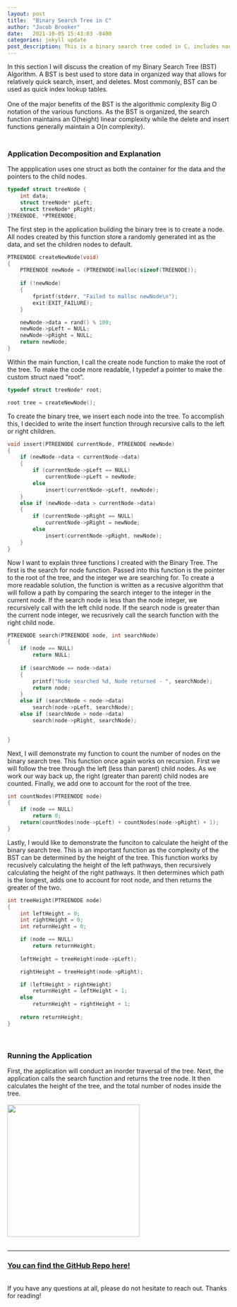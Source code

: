```yaml
---
layout: post
title:  "Binary Search Tree in C"
author: "Jacob Brooker"
date:   2021-10-05 15:43:03 -0400
categories: jekyll update
post_description: This is a binary search tree coded in C, includes node creation, tree building, tree display, search for node, count nodes, and tree height functions.
---
```

<div>
	<p description="About Binary Trees">
	In this section I will discuss the creation of my Binary Search Tree (BST) Algorithm. A BST is best used to store data in organized way that allows for relatively quick search, insert, and deletes. Most commonly, BST can be used as quick index lookup tables.
	<br><br>
	One of the major benefits of the BST is the algorithmic complexity Big O notation of the various functions. As the BST is organized, the search function maintains an O(height) linear complexity while the delete and insert functions generally maintain a O(n complexity).
	</p>
</div>

<h3><br>Application Decomposition and Explanation</h3>

The appplication uses one struct as both the container for the data and the pointers to the child nodes.
~~~c++
typedef struct treeNode {
	int data;
	struct treeNode* pLeft;
	struct treeNode* pRight;
}TREENODE, *PTREENODE;
~~~

The first step in the application building the binary tree is to create a node. All nodes created by this function store a randomly generated int as the data, and set the children nodes to default.
~~~c++
PTREENODE createNewNode(void)
{
	PTREENODE newNode = (PTREENODE)malloc(sizeof(TREENODE));			// create a new node and malloc
	
	if (!newNode)
	{
		fprintf(stderr, "Failed to malloc newNode\n");
		exit(EXIT_FAILURE);
	}

	newNode->data = rand() % 100;										// random number generator of data
	newNode->pLeft = NULL;												// set left
	newNode->pRight = NULL;												// set right to null
	return newNode;
}
~~~

Within the main function, I call the create node function to make the root of the tree. To make the code more readable, I typedef a pointer to make the custom struct naed "root".
~~~c++
typedef struct treeNode* root;

root tree = createNewNode();	
~~~
To create the binary tree, we insert each node into the tree. To accomplish this, I decided to write the insert function through recursive calls to the left or right children.
~~~c++
void insert(PTREENODE currentNode, PTREENODE newNode)
{
	if (newNode->data < currentNode->data)								// is newNode data less than current node?
	{
		if (currentNode->pLeft == NULL)									// is the pointer to left of node empty?
			currentNode->pLeft = newNode;								// if it is then attach newNode to left of currentNode
		else
			insert(currentNode->pLeft, newNode);						// else call again with node to the left
	}
	else if (newNode->data > currentNode->data)							// is newNode data greater than current node?
	{
		if (currentNode->pRight == NULL)								// is the pointer to right of node empty?
			currentNode->pRight = newNode;								// attach newNode to right of node
		else
			insert(currentNode->pRight, newNode);						// else call again with node to the right
	}
}
~~~
Now I want to explain three functions I created with the Binary Tree. The first is the search for node function. Passed into this function is the pointer to the root of the tree, and the integer we are searching for. To create a more readable solution, the function is written as a recusive algorithm that will follow a path by comparing the search integer to the integer in the current node. If the search node is less than the node integer, we recursively call with the left child node. If the search node is greater than the current node integer, we recusrively call the search function with the right child node.
~~~c++
PTREENODE search(PTREENODE node, int searchNode)
{
	if (node == NULL) 
		return NULL;													// exit condition, search not found
	
	if (searchNode == node->data)										// search found, returning node
	{
		printf("Node searched %d, Node returned - ", searchNode);
		return node;
	}
	else if (searchNode < node->data)									// search int is lower than current node - move left
		search(node->pLeft, searchNode);
	else if (searchNode > node->data)									// search int is higher than current node - move right
		search(node->pRight, searchNode);

	
}
~~~
Next, I will demonstrate my function to count the number of nodes on the binary search tree. This function once again works on recursion. First we will follow the tree through the left (less than parent) child nodes. As we work our way back up, the right (greater than parent) child nodes are counted. Finally, we add one to account for the root of the tree.
~~~c++
int countNodes(PTREENODE node)
{
	if (node == NULL)													// if node is NULL then there is no list and return 0
		return 0; 
	return(countNodes(node->pLeft) + countNodes(node->pRight) + 1);		// recursively count the number of nodes to the left and to the right
}
~~~
Lastly, I would like to demonstrate the funciton to calculate the height of the binary search tree. This is an important function as the complexity of the BST can be determined by the height of the tree. This function works by recusively calculating the height of the left pathways, then recursively calculating the height of the right pathways. It then determines which path is the longest, adds one to account for root node, and then returns the greater of the two.
~~~c++
int treeHeight(PTREENODE node)
{
	int leftHeight = 0;
	int	rightHeight = 0; 
	int returnHeight = 0;

	if (node == NULL) 
		return returnHeight;											// no list, return 0
	
	leftHeight = treeHeight(node->pLeft);								// recursive call again left

	rightHeight = treeHeight(node->pRight);								// recursive call again right

	if (leftHeight > rightHeight)										// check which height is longer, left or right
		returnHeight = leftHeight + 1;									// return height of left, the +1 is to account for the head
	else
		returnHeight = rightHeight + 1;									// return height of right the +1 is to account for the head
	
	return returnHeight;												// return the height of the tree
}
~~~
<br>
<h3>Running the Application</h3>
 First, the application will conduct an inorder traversal of the tree. Next, the application calls the search function and returns the tree node. It then calculates the height of the tree, and the total number of nodes inside the tree.
 <br><br>
 <!--<link rel="shortcut icon" type="image/png" href="\assets\img\banana.png"> -->
<!--<img type="image/png" src="\assets\img\programs\bst.PNG" height="300px">-->
<img src="{{site.url}}{{ site.baseurl }}/assets/img/bst.PNG" height="300px">
<br><br>
<hr>

<h3><a href="https://github.com/Jacobpbrooker/binary_tree">You can find the GitHub Repo here!</a></h3>
<br>
If you have any questions at all, please do not hesitate to reach out. Thanks for reading!
